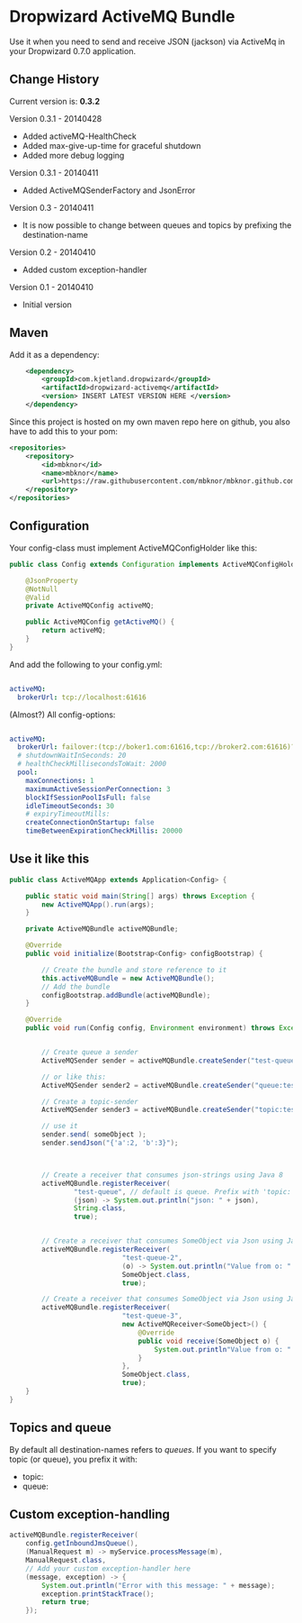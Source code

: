 Dropwizard ActiveMQ Bundle
==================================

Use it when you need to send and receive JSON (jackson) via ActiveMq in your Dropwizard 0.7.0 application.

Change History
-------

Current version is: **0.3.2**


Version 0.3.1 - 20140428

* Added activeMQ-HealthCheck
* Added max-give-up-time for graceful shutdown
* Added more debug logging

Version 0.3.1 - 20140411

* Added ActiveMQSenderFactory and JsonError

Version 0.3 - 20140411

* It is now possible to change between queues and topics by prefixing the destination-name

Version 0.2 - 20140410

* Added custom exception-handler

Version 0.1 - 20140410

* Initial version


Maven
----------------

Add it as a dependency:

```xml
    <dependency>
        <groupId>com.kjetland.dropwizard</groupId>
        <artifactId>dropwizard-activemq</artifactId>
        <version> INSERT LATEST VERSION HERE </version>
    </dependency>
```

Since this project is hosted on my own maven repo here on github, you also have to add this to your pom:

```xml
<repositories>
    <repository>
        <id>mbknor</id>
        <name>mbknor</name>
        <url>https://raw.githubusercontent.com/mbknor/mbknor.github.com/master/m2repo/releases</url>
    </repository>
</repositories>
```

Configuration
------------

Your config-class must implement ActiveMQConfigHolder like this:

```java
public class Config extends Configuration implements ActiveMQConfigHolder {

    @JsonProperty
    @NotNull
    @Valid
    private ActiveMQConfig activeMQ;

    public ActiveMQConfig getActiveMQ() {
        return activeMQ;
    }
}
```


And add the following to your config.yml:

```yaml

activeMQ:
  brokerUrl: tcp://localhost:61616

```

(Almost?) All config-options:

```yaml

activeMQ:
  brokerUrl: failover:(tcp://boker1.com:61616,tcp://broker2.com:61616)?randomize=false
  # shutdownWaitInSeconds: 20
  # healthCheckMillisecondsToWait: 2000
  pool:
    maxConnections: 1
    maximumActiveSessionPerConnection: 3
    blockIfSessionPoolIsFull: false
    idleTimeoutSeconds: 30
    # expiryTimeoutMills:
    createConnectionOnStartup: false
    timeBetweenExpirationCheckMillis: 20000

```


Use it like this
--------------------

```java
public class ActiveMQApp extends Application<Config> {

    public static void main(String[] args) throws Exception {
        new ActiveMQApp().run(args);
    }

    private ActiveMQBundle activeMQBundle;

    @Override
    public void initialize(Bootstrap<Config> configBootstrap) {

        // Create the bundle and store reference to it
        this.activeMQBundle = new ActiveMQBundle();
        // Add the bundle
        configBootstrap.addBundle(activeMQBundle);
    }

    @Override
    public void run(Config config, Environment environment) throws Exception {


        // Create queue a sender
        ActiveMQSender sender = activeMQBundle.createSender("test-queue", false);

        // or like this:
        ActiveMQSender sender2 = activeMQBundle.createSender("queue:test-queue", false);

        // Create a topic-sender
        ActiveMQSender sender3 = activeMQBundle.createSender("topic:test-topic", false);

        // use it
        sender.send( someObject );
        sender.sendJson("{'a':2, 'b':3}");



        // Create a receiver that consumes json-strings using Java 8
        activeMQBundle.registerReceiver(
                "test-queue", // default is queue. Prefix with 'topic:' or 'queue:' to choose
                (json) -> System.out.println("json: " + json),
                String.class,
                true);


        // Create a receiver that consumes SomeObject via Json using Java 8
        activeMQBundle.registerReceiver(
                            "test-queue-2",
                            (o) -> System.out.println("Value from o: " + o.getValue()),
                            SomeObject.class,
                            true);

        // Create a receiver that consumes SomeObject via Json using Java 7
        activeMQBundle.registerReceiver(
                            "test-queue-3",
                            new ActiveMQReceiver<SomeObject>() {
                                @Override
                                public void receive(SomeObject o) {
                                    System.out.println"Value from o: " + o.getValue());
                                }
                            },
                            SomeObject.class,
                            true);
    }
}
```

Topics and queue
----------------
By default all destination-names refers to *queues*.
If you want to specify topic (or queue), you prefix it with:

* topic:
* queue:


Custom exception-handling
-----------------

```java
activeMQBundle.registerReceiver(
    config.getInboundJmsQueue(),
    (ManualRequest m) -> myService.processMessage(m),
    ManualRequest.class,
    // Add your custom exception-handler here
    (message, exception) -> {
        System.out.println("Error with this message: " + message);
        exception.printStackTrace();
        return true;
    });
```

